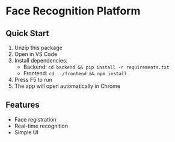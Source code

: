 # Face Recognition Platform

## Quick Start

1. Unzip this package
2. Open in VS Code
3. Install dependencies:
   - Backend: `cd backend && pip install -r requirements.txt`
   - Frontend: `cd ../frontend && npm install`
4. Press F5 to run
5. The app will open automatically in Chrome

## Features
- Face registration
- Real-time recognition
- Simple UI
